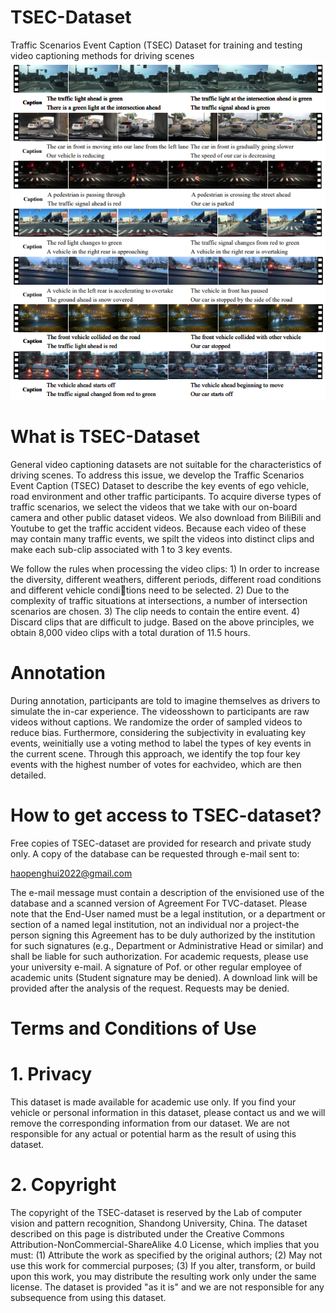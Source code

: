 # TSEC-Dataset
Traffic Scenarios Event Caption (TSEC) Dataset for training and testing video captioning methods for driving scenes
![Examples of TSEC dataset](Examples%20of%20the%20TSEC%20dataset.png)
# What is TSEC-Dataset
General video captioning datasets are not suitable for the characteristics of driving scenes. To address this issue, we develop the Traffic Scenarios Event Caption (TSEC) Dataset to describe the key events of ego vehicle, road environment and other traffic participants. To acquire diverse types of traffic scenarios, we select the
videos that we take with our on-board camera and other public dataset videos. We also download from BiliBili and Youtube to get the traffic accident videos. Because each video
of these may contain many traffic events, we spilt the videos into distinct clips and make each sub-clip associated with 1 to 3 key events.

We follow the rules when processing the video clips: 1) In order to increase the diversity, different weathers, different periods, different road conditions and different vehicle conditions need to be selected. 2) Due to the complexity of traffic situations at intersections, a number of intersection scenarios are chosen. 3) The clip needs to contain the entire event. 4) Discard clips that are difficult to judge. Based on the above principles, we obtain 8,000 video clips with a total duration of 11.5 hours.
# Annotation
During annotation, participants are told to imagine themselves as drivers to simulate the in-car experience. The videosshown to participants are raw videos without captions. We
randomize the order of sampled videos to reduce bias. Furthermore, considering the subjectivity in evaluating key events, weinitially use a voting method to label the types of key events in the current scene. Through this approach, we identify the top four key events with the highest number of votes for eachvideo, which are then detailed.
# How to get access to TSEC-dataset?
Free copies of TSEC-dataset are provided for research and private study only. A copy of the database can be requested through e-mail sent to:

haopenghui2022@gmail.com

The e-mail message must contain a description of the envisioned use of the database and a scanned version of Agreement For TVC-dataset. Please note that the End-User named must be a legal institution, or a department or section of a named legal institution, not an individual nor a project-the person signing this Agreement has to be duly authorized by the institution for such signatures (e.g., Department or Administrative Head or similar) and shall be liable for such authorization. For academic requests, please use your university e-mail. A signature of Pof. or other regular employee of academic units (Student signature may be denied). A download link will be provided after the analysis of the request. Requests may be denied.


# Terms and Conditions of Use
# 1. Privacy
This dataset is made available for academic use only. If you find your vehicle or personal information in this dataset, please contact us and we will remove the corresponding information from our dataset. We are not responsible for any actual or potential harm as the result of using this dataset.
# 2. Copyright
The copyright of the TSEC-dataset is reserved by the Lab of computer vision and pattern recognition, Shandong University, China. The dataset described on this page is distributed under the Creative Commons Attribution-NonCommercial-ShareAlike 4.0 License, which implies that you must: (1) Attribute the work as specified by the original authors; (2) May not use this work for commercial purposes; (3) If you alter, transform, or build upon this work, you may distribute the resulting work only under the same license. The dataset is provided "as it is" and we are not responsible for any subsequence from using this dataset.


